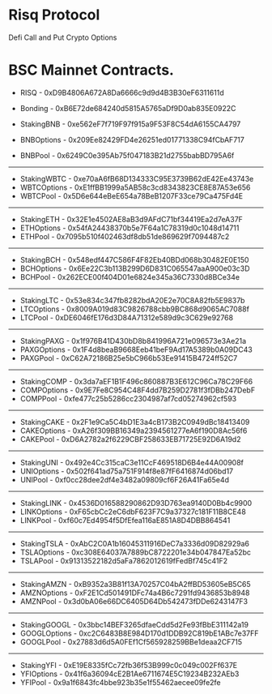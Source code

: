 # Risq Protocol 
Defi Call and Put Crypto Options

# BSC Mainnet Contracts. 



- RISQ - 0xD9B4806A672A8Da6666c9d9d4B3B30eF6311611d
- Bonding - 0xB6E72de684240d5815A5765aDf9D0ab835E0922C

- StakingBNB - 0xe562eF7f719F97f915a9F53F8C54dA6155CA4797
- BNBOptions - 0x209Ee82429FD4e26251ed01771338C94fCbAF717
- BNBPool - 0x6249C0e395Ab75f047183B21d2755babBD795A6f

**********************************************************

- StakingWBTC - 0xe70aA6fB68D134333C95E3739B62dE42Ee43743e
- WBTCOptions - 0xE1ffBB1999a5AB58c3cd8343823CE8E87A53e656
- WBTCPool - 0x5D6e644eBeE654a78BeB1207F33ce79Ca475Fd4E

**********************************************************

- StakingETH - 0x32E1e4502AE8aB3d9AFdC71bf34419Ea2d7eA37F
- ETHOptions - 0x54fA24438370b5e7F64a1C78319d0c1048d14711
- ETHPool - 0x7095b510f402463df8db51de869629f7094487c2

*********************************************************

- StakingBCH - 0x548edf447C586F4F82Eb40BDd068b30482E0E150
- BCHOptions - 0x6Ee22C3b113B299D6D831C065547aaA900e03c3D
- BCHPool - 0x262ECE00f404D01e6824e345a36C7330d8BCe34e

**********************************************************

- StakingLTC - 0x53e834c347fb8282bdA20E2e70C8A82fb5E9837b
- LTCOptions - 0x8009A019d83C9826788cbb9BC868d9065AC7088f
- LTCPool - 0xDE6046fE176d3D84A71312e589d9c3C629e92768

***********************************************************

- StakingPAXG - 0x1f976B41D430bD8b841996A721e096573e3Ae21a
- PAXGOptions - 0x1F4d8beaB9668Eeb41beF9Ad17A5389b0A09DC43
- PAXGPool - 0xC62A72186B25e5bC966b53Ee91415B4724ff52C7

***********************************************************

- StakingCOMP - 0x3da7aEF1B1F496c860887B3E612C96Ca78C29F66
- COMPOptions - 0x9E7Fe8C954C48F4dd7B259D2781f3fDBb247DebF
- COMPPool - 0xfe477c25b5286cc2304987af7cd05274962cf593

***********************************************************

- StakingCAKE - 0x2F1e9Ca5C4bD1E3a4cB173B2C0949dBc18413409
- CAKEOptions - 0xA26f309BB16349a2394561277eA6f190D8Ac56f6
- CAKEPool - 0xD6A2782a2f6229CBF258633EB71725E92D6A19d2

************************************************************

- StakingUNI - 0x492e4Cc315caC3e11CcF469518D6B4e44A00908f
- UNIOptions - 0x502f641ad75a751F914f8e87fF6416874d06bd17
- UNIPool - 0xf0cc28dee2df4e3482a09809cf6F26A41Fa65e4d

************************************************************

- StakingLINK - 0x4536D016588290862D93D763ea9140D0Bb4c9900
- LINKOptions - 0xF65cbCc2eC6dbF623F7C9a37327c181F11B8CE48
- LINKPool - 0xf60c7Ed4954f5DfEfea116aE851A8D4DBB864541

************************************************************

- StakingTSLA - 0xAbC2C0A1b16045311916DeC7a3336d09D82929a6
- TSLAOptions - 0xc308E64037A7889bC8722201e34b047847Ea52bc
- TSLAPool - 0x91313522182d5aFa7862012619fFedBf745c41F2

************************************************************

- StakingAMZN - 0xB9352a3B81f13A70257C04bA2ffBD53605eB5C65
- AMZNOptions - 0xF2E1Cd501491DFc74a4B6c7291fd9436853b8948
- AMZNPool - 0x3d0bA06e66DC6405D64Db542473fDDe6243147F3

*************************************************************

- StakingGOOGL - 0x3bbc14BEF3265dfaeCdd5d2Fe93fBbE311142a19
- GOOGLOptions - 0xc2C6483B8E984D170d1DDB92C819bE1ABc7e37FF
- GOOGLPool - 0x27883d6d5A0FEf1Cf565928259BBe1deaa2CF715

**************************************************************

- StakingYFI - 0xE19E8335fCc72fb36f53B999c0c049c002Ff637E
- YFIOptions - 0x41f6a36094cE2B1Ae6711674E5C19234B232AEb3
- YFIPool - 0x9a1f6843fc4bbe923b35e1f55462aecee09fe2fe
